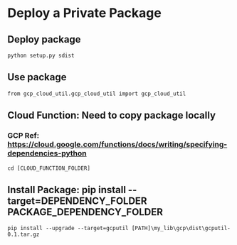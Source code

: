 # Deploy a Private Package


## Deploy package
```
python setup.py sdist
```


## Use package
```
from gcp_cloud_util.gcp_cloud_util import gcp_cloud_util
```
## Cloud Function: Need to copy package locally
### GCP Ref: https://cloud.google.com/functions/docs/writing/specifying-dependencies-python
```
cd [CLOUD_FUNCTION_FOLDER]
```
## Install Package: pip install --target=DEPENDENCY_FOLDER PACKAGE_DEPENDENCY_FOLDER
```
pip install --upgrade --target=gcputil [PATH]\my_lib\gcp\dist\gcputil-0.1.tar.gz
```
